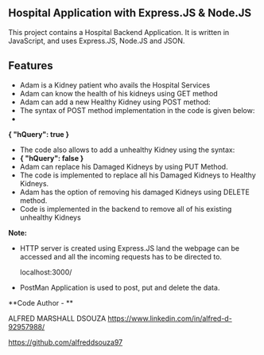 ## Hospital Application with Express.JS & Node.JS

This project contains a Hospital Backend Application.
It is written in JavaScript, and uses Express.JS, Node.JS and JSON.

## Features

 - Adam is a Kidney patient who avails the Hospital Services
 - Adam can know the health of his kidneys using GET method
 - Adam can add a new Healthy Kidney using POST method:
 - The syntax of POST method implementation in the code is given below:
 - 
 **{
              "hQuery": true
}**
 - The code also allows to add a unhealthy Kidney using the syntax: 
 - **{
              "hQuery": false
}**
 - Adam can replace his Damaged Kidneys by using PUT Method. 
 - The code is implemented to replace all his Damaged Kidneys to Healthy Kidneys.
 - Adam has the option of removing his damaged Kidneys using DELETE method. 
 - Code is implemented in the backend to remove all of his existing unhealthy Kidneys

**Note:**

 - HTTP server is created using Express.JS land the webpage can be
   accessed and all the incoming requests has to be directed to.
   
   localhost:3000/
   
 - PostMan Application is used to post, put and delete the data.

**Code Author - ** 

ALFRED MARSHALL DSOUZA
https://www.linkedin.com/in/alfred-d-92957988/

https://github.com/alfreddsouza97

